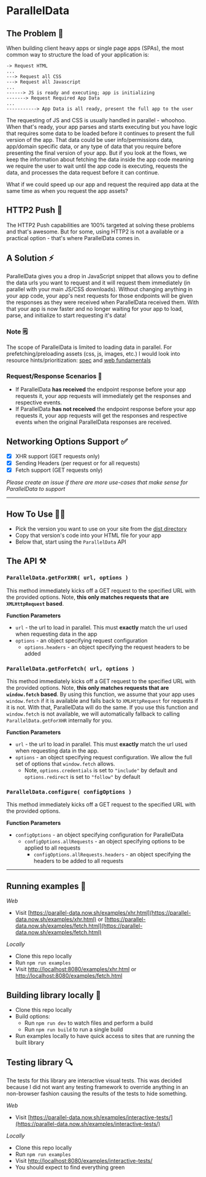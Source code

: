 # ParallelData

## The Problem 🐌
When building client heavy apps or single page apps (SPAs), the most common way to structure the load of your application is:

```
-> Request HTML
...
---> Request all CSS
---> Request all Javascript
...
------> JS is ready and executing; app is initializing
-------> Request Required App Data
...
-----------> App Data is all ready, present the full app to the user
```

The requesting of JS and CSS is usually handled in parallel - whoohoo. When that's ready, your app parses and starts executing but you have logic that requires some data to be loaded before it continues to present the full version of the app. That data could be user info/permissions data, app/domain specific data, or any type of data that you require before presenting the final version of your app. But if you look at the flows, we keep the information about fetching the data inside the app code meaning we require the user to wait until the app code is executing, requests the data, and processes the data request before it can continue.

What if we could speed up our app and request the required app data at the same time as when you request the app assets?

## HTTP2 Push 🌟
The HTTP2 Push capabilities are 100% targeted at solving these problems and that's awesome. But for some, using HTTP2 is not a available or a practical option - that's where ParallelData comes in.

## A Solution ⚡️
ParallelData gives you a drop in JavaScript snippet that allows you to define the data urls you want to request and it will request them immediately (in parallel with your main JS/CSS downloads). Without changing anything in your app code, your app's next requests for those endpoints will be given the responses as they were received when ParallelData received them. With that your app is now faster and no longer waiting for your app to load, parse, and initialize to start requesting it's data!

### Note 🗒
The scope of ParallelData is limited to loading data in parallel. For prefetching/preloading assets (css, js, images, etc.) I would look into resource hints/prioritization: [spec](https://www.w3.org/TR/resource-hints/) and [web fundamentals](https://developers.google.com/web/fundamentals/performance/resource-prioritization)

### Request/Response Scenarios 🔄

- If ParallelData **has received** the endpoint response before your app requests it, your app requests will immediately get the responses and respective events.
- If ParallelData **has not received** the endpoint response before your app requests it, your app requests will get the responses and respective events when the original ParallelData responses are received.

## Networking Options Support ✅
- [x] XHR support (GET requests only)
- [x] Sending Headers (per request or for all requests)
- [x] Fetch support (GET requests only)

_Please create an issue if there are more use-cases that make sense for ParallelData to support_

---------

## How To Use 👍🏻

- Pick the version you want to use on your site from the [dist directory](/dist/)
- Copy that version's code into your HTML file for your app
- Below that, start using the `ParallelData` API



## The API ⚒

### `ParallelData.getForXHR( url, options )`
This method immediately kicks off a GET request to the specified URL with the provided options. Note, **this only matches requests that are `XMLHttpRequest` based**.

**Function Parameters**
- `url` - the url to load in parallel. This must **exactly** match the url used when requesting data in the app
- `options` - an object specifying request configuration
  - `options.headers` - an object specifying the request headers to be added


### `ParallelData.getForFetch( url, options )`
This method immediately kicks off a GET request to the specified URL with the provided options. Note, **this only matches requests that are `window.fetch` based**. By using this function, we assume that your app uses `window.fetch` if it is available and falls back to `XMLHttpRequest` for requests if it is not. With that, ParallelData will do the same. If you use this function and `window.fetch` is not available, we will automatically fallback to calling `ParallelData.getForXHR` internally for you.

**Function Parameters**
- `url` - the url to load in parallel. This must **exactly** match the url used when requesting data in the app.
- `options` - an object specifying request configuration. We allow the full set of options that `window.fetch` allows.
  - Note, `options.credentials` is set to `"include"` by default and `options.redirect` is set to `"follow"` by default


### `ParallelData.configure( configOptions )`
This method immediately kicks off a GET request to the specified URL with the provided options.

**Function Parameters**
- `configOptions` - an object specifying configuration for ParallelData
  - `configOptions.allRequests` - an object specifying options to be applied to all requests
    - `configOptions.allRequests.headers` - an object specifying the headers to be added to all requests

-------

## Running examples 🏃

*Web*
- Visit [https://parallel-data.now.sh/examples/xhr.html](https://parallel-data.now.sh/examples/xhr.html) or [https://parallel-data.now.sh/examples/fetch.html](https://parallel-data.now.sh/examples/fetch.html)

*Locally*
- Clone this repo locally
- Run `npm run examples`
- Visit [http://localhost:8080/examples/xhr.html](http://localhost:8080/examples/xhr.html) or [http://localhost:8080/examples/fetch.html](http://localhost:8080/examples/fetch.html)

## Building library locally 🔨
- Clone this repo locally
- Build options:
  - Run `npm run dev` to watch files and perform a build
  - Run `npm run build` to run a single build
- Run examples locally to have quick access to sites that are running the built library

## Testing library 🔍
The tests for this library are interactive visual tests. This was decided because I did not want any testing framework to override anything in an non-browser fashion causing the results of the tests to hide something.

*Web*
- Visit [https://parallel-data.now.sh/examples/interactive-tests/](https://parallel-data.now.sh/examples/interactive-tests/)

*Locally*
- Clone this repo locally
- Run `npm run examples`
- Visit [http://localhost:8080/examples/interactive-tests/](http://localhost:8080/examples/interactive-tests/)
- You should expect to find everything green
